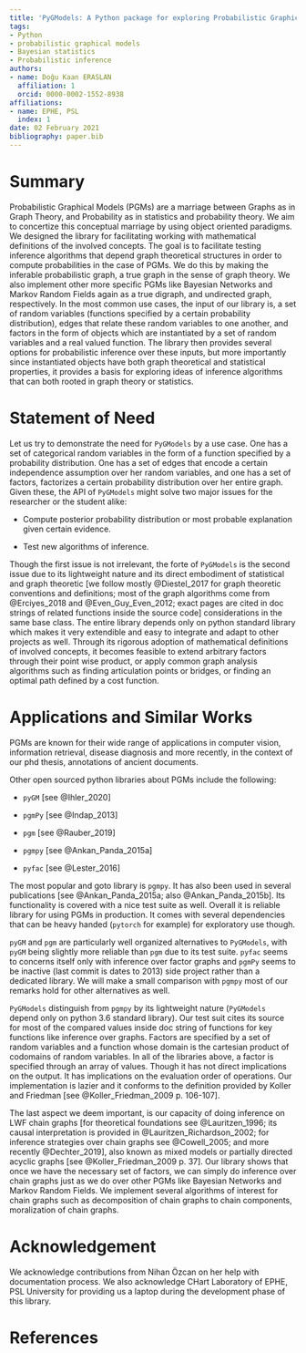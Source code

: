```yaml
---
title: 'PyGModels: A Python package for exploring Probabilistic Graphical Models with Graph Theoretical Structures'
tags:
- Python
- probabilistic graphical models
- Bayesian statistics
- Probabilistic inference
authors:
- name: Doğu Kaan ERASLAN
  affiliation: 1
  orcid: 0000-0002-1552-8938
affiliations:
- name: EPHE, PSL
  index: 1
date: 02 February 2021
bibliography: paper.bib
---
```


# Summary

Probabilistic Graphical Models (PGMs) are a marriage between Graphs as in
Graph Theory, and Probability as in statistics and probability theory. We aim
to concertize this conceptual marriage by using object oriented paradigms.
We designed the library for facilitating working with mathematical definitions
of the involved concepts. The goal is to facilitate testing inference
algorithms that depend graph theoretical structures in order to compute
probabilities in the case of PGMs. We do this by making the inferable
probabilistic graph, a true graph in the sense of graph theory. We also
implement other more specific PGMs like Bayesian Networks and Markov Random
Fields again as a true digraph, and undirected graph, respectively. In the
most common use cases, the input of our library is, a set of random variables
(functions specified by a certain probability distribution), edges that relate
these random variables to one another, and factors in the form of objects
which are instantiated by a set of random variables and a real valued
function. The library then provides several options for probabilistic
inference over these inputs, but more importantly since instantiated objects
have both graph theoretical and statistical properties, it provides a basis
for exploring ideas of inference algorithms that can both rooted in graph
theory or statistics.

# Statement of Need

Let us try to demonstrate the need for `PyGModels` by a use case. One has a
set of categorical random variables in the form of a function specified by a
probability distribution. One has a set of edges that encode a certain
independence assumption over her random variables, and one has a set of
factors, factorizes a certain probability distribution over her entire graph.
Given these, the API of `PyGModels` might solve two major issues for the
researcher or the student alike:

- Compute posterior probability distribution or most probable explanation
  given certain evidence.

- Test new algorithms of inference.

Though the first issue is not irrelevant, the forte of `PyGModels` is the
second issue due to its lightweight nature and its direct embodiment of
statistical and graph theoretic [we follow mostly @Diestel_2017 for graph
theoretic conventions and definitions; most of the graph algorithms come from
@Erciyes_2018 and @Even_Guy_Even_2012; exact pages are cited in doc strings of related
functions inside the source code] considerations in the same base class. The
entire library depends only on python standard library which makes it very
extendible and easy to integrate and adapt to other projects as well. Through
its rigorous adoption of mathematical definitions of involved concepts, it
becomes feasible to extend arbitrary factors through their point wise product,
or apply common graph analysis algorithms such as finding articulation points
or bridges, or finding an optimal path defined by a cost function.

# Applications and Similar Works

PGMs are known for their wide range of applications in computer vision,
information retrieval, disease diagnosis and more recently, in the context of
our phd thesis, annotations of ancient documents.

Other open sourced python libraries about PGMs include the following:

- `pyGM` [see @Ihler_2020]

- `pgmPy` [see @Indap_2013]

- `pgm` [see @Rauber_2019]

- `pgmpy` [see @Ankan_Panda_2015a]

- `pyfac` [see @Lester_2016]

The most popular and goto library is `pgmpy`. It has also been used in several
publications [see @Ankan_Panda_2015a; also @Ankan_Panda_2015b]. Its
functionality is covered with a nice test suite as well. Overall it is
reliable library for using PGMs in production. It comes with several
dependencies that can be heavy handed (`pytorch` for example) for exploratory
use though.

`pyGM` and `pgm` are particularly well organized alternatives to `PyGModels`,
with `pyGM` being slightly more reliable than `pgm` due to its test suite.
`pyfac` seems to concerns itself only with inference over factor graphs and
`pgmPy` seems to be inactive (last commit is dates to 2013) side project
rather than a dedicated library. We will make a small comparison with `pgmpy`
most of our remarks hold for other alternatives as well.

`PyGModels` distinguish from `pgmpy` by its lightweight nature (`PyGModels`
depend only on python 3.6 standard library). Our test suit cites its source
for most of the compared values inside doc string of functions for key
functions like inference over graphs. Factors are specified by a set of
random variables and a function whose domain is the cartesian product of
codomains of random variables. In all of the libraries above, a factor is
specified through an array of values. Though it has not direct
implications on the output. It has implications on the evaluation order of
operations. Our implementation is lazier and it conforms to the
definition provided by Koller and Friedman [see @Koller_Friedman_2009 p.
106-107].


The last aspect we deem important, is our capacity of doing inference on LWF
chain graphs [for theoretical foundations see @Lauritzen_1996; its causal
interpretation is provided in @Lauritzen_Richardson_2002; for inference
strategies over chain graphs see @Cowell_2005; and more recently
@Dechter_2019], also known as mixed models or partially directed acyclic
graphs [see @Koller_Friedman_2009 p. 37]. Our library shows that once we
have the necessary set of factors, we can simply do inference over chain
graphs just as we do over other PGMs like Bayesian Networks and Markov Random
Fields. We implement several algorithms of interest for chain graphs such as
decomposition of chain graphs to chain components, moralization of chain
graphs.

# Acknowledgement

We acknowledge contributions from Nihan Özcan on her help with documentation
process. We also acknowledge CHart Laboratory of EPHE, PSL University
for providing us a laptop during the development phase of this library.

# References
